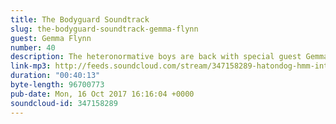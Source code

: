 ```yaml
---
title: The Bodyguard Soundtrack
slug: the-bodyguard-soundtrack-gemma-flynn
guest: Gemma Flynn
number: 40
description: The heteronormative boys are back with special guest Gemma Flynn to discuss Whitney Houston and The Bodyguard (soundtrack).
link-mp3: http://feeds.soundcloud.com/stream/347158289-hatondog-hmm-interesting-choice-ep40-the-bodyguard-soundtrack-feat-gemma-flynn.mp3
duration: "00:40:13"
byte-length: 96700773
pub-date: Mon, 16 Oct 2017 16:16:04 +0000
soundcloud-id: 347158289
---
```

